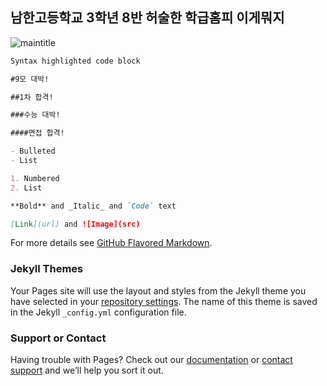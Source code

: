## 남한고등학교 3학년 8반 허술한 학급홈피 이게뭐지

![maintitle](https://user-images.githubusercontent.com/89489967/130700407-c1426a06-5829-4431-b756-6768296fdb70.JPG)


```markdown
Syntax highlighted code block

#9모 대박!

##1차 합격!

###수능 대박!

####면접 합격!

- Bulleted
- List

1. Numbered
2. List

**Bold** and _Italic_ and `Code` text

[Link](url) and ![Image](src)
```

For more details see [GitHub Flavored Markdown](https://guides.github.com/features/mastering-markdown/).

### Jekyll Themes

Your Pages site will use the layout and styles from the Jekyll theme you have selected in your [repository settings](https://github.com/rocknrollstar21/rocknrollstar21.github.io/settings/pages). The name of this theme is saved in the Jekyll `_config.yml` configuration file.

### Support or Contact

Having trouble with Pages? Check out our [documentation](https://docs.github.com/categories/github-pages-basics/) or [contact support](https://support.github.com/contact) and we’ll help you sort it out.
